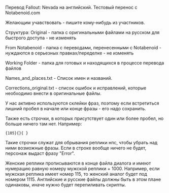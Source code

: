 Перевод Fallout: Nevada на английский.
Тестовый перенос с Notabenoid.com

Желающим учавствовать - пишите кому-нибудь из участников.

Структура:
Original - папка с оригинальными файлами на русском для быстрого доступа - не изменять

From Notabenoid - папка с переводами, перенесенными с Notabenoid - нуждаются в серьезных правках/переделке - не изменять

Working Folder - папка для готовых и находящихся в процессе перевода файлов

Names_and_places.txt - Список имен и названий.

Corrections_original.txt - список ошибок и исправлений, которые необходимо внести в оригинальные файлы.


У нас активно используются склейки фраз, поэтому если встретиться лишний пробел в начале или конце фразы - его надо сохранить.	

Также есть строчки, в которых присутствует один или более пробел, но больше ничего там нет. Например:		
	
	{105}{}{ }		

Такие строчки служат для обрывания реплики нпс, чтобы убрать над ними возможные фразы. Если в строке вообще ничего не будет, персонаж выдаст фразу "Error".

Женские реплики прописываются в конце файла диалога и имеют нумерацию равную номеру мужской реплики + 1000. Например, если мужская реплика имеет номер 115, то женский аналог будет под номером 1115. Английские и русские файлы должны быть в этом плане одинаковы, иначе нужно будет перепиливать скрипты.
